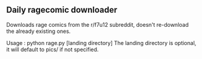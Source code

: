 ## Daily ragecomic downloader

Downloads rage comics from the r/f7u12 subreddit, doesn't re-download the already existing ones.

Usage : python rage.py [landing directory]
The landing directory is optional, it will default to pics/ if not specified.
